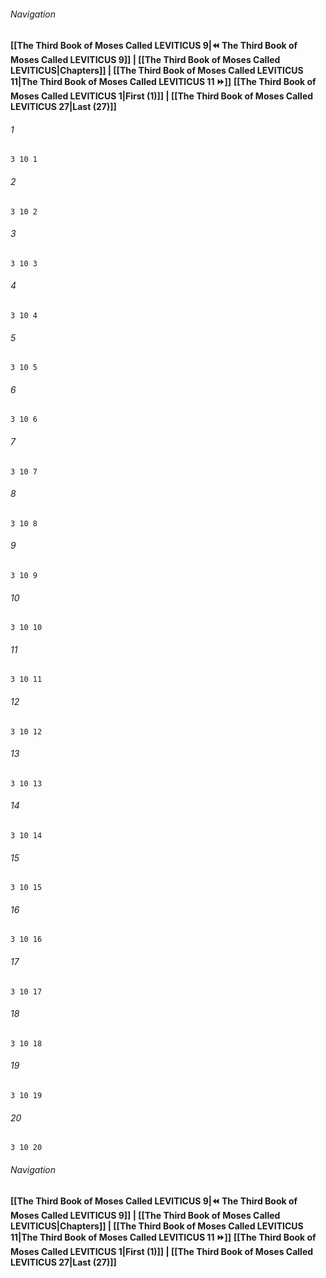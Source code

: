 
###### Navigation
**[[The Third Book of Moses Called LEVITICUS 9|⏪ The Third Book of Moses Called LEVITICUS 9]] | [[The Third Book of Moses Called LEVITICUS|Chapters]] | [[The Third Book of Moses Called LEVITICUS 11|The Third Book of Moses Called LEVITICUS 11 ⏩]]**
**[[The Third Book of Moses Called LEVITICUS 1|First (1)]] | [[The Third Book of Moses Called LEVITICUS 27|Last (27)]]**

###### 1
``` verse
3 10 1 
```
###### 2
``` verse
3 10 2 
```
###### 3
``` verse
3 10 3 
```
###### 4
``` verse
3 10 4 
```
###### 5
``` verse
3 10 5 
```
###### 6
``` verse
3 10 6 
```
###### 7
``` verse
3 10 7 
```
###### 8
``` verse
3 10 8 
```
###### 9
``` verse
3 10 9 
```
###### 10
``` verse
3 10 10 
```
###### 11
``` verse
3 10 11 
```
###### 12
``` verse
3 10 12 
```
###### 13
``` verse
3 10 13 
```
###### 14
``` verse
3 10 14 
```
###### 15
``` verse
3 10 15 
```
###### 16
``` verse
3 10 16 
```
###### 17
``` verse
3 10 17 
```
###### 18
``` verse
3 10 18 
```
###### 19
``` verse
3 10 19 
```
###### 20
``` verse
3 10 20 
```

###### Navigation
**[[The Third Book of Moses Called LEVITICUS 9|⏪ The Third Book of Moses Called LEVITICUS 9]] | [[The Third Book of Moses Called LEVITICUS|Chapters]] | [[The Third Book of Moses Called LEVITICUS 11|The Third Book of Moses Called LEVITICUS 11 ⏩]]**
**[[The Third Book of Moses Called LEVITICUS 1|First (1)]] | [[The Third Book of Moses Called LEVITICUS 27|Last (27)]]**

